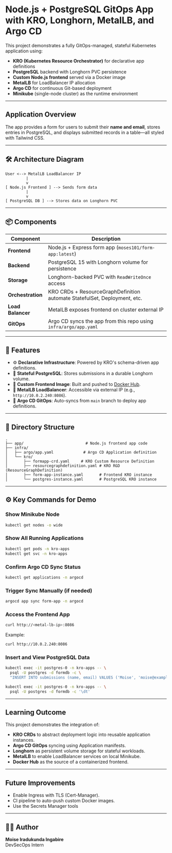 # Node.js + PostgreSQL GitOps App with KRO, Longhorn, MetalLB, and Argo CD

This project demonstrates a fully GitOps-managed, stateful Kubernetes application using:

- **KRO (Kubernetes Resource Orchestrator)** for declarative app definitions
- **PostgreSQL** backend with Longhorn PVC persistence
- **Custom Node.js frontend** served via a Docker image
- **MetalLB** for LoadBalancer IP allocation
- **Argo CD** for continuous Git-based deployment
- **Minikube** (single-node cluster) as the runtime environment

---

## Application Overview

The app provides a form for users to submit their **name and email**, stores entries in PostgreSQL, and displays submitted records in a table—all styled with Tailwind CSS.

---

## 🛠️ Architecture Diagram

```
User <--> MetalLB LoadBalancer IP
         |
         v
[ Node.js Frontend ] --> Sends form data
         |
         v
[ PostgreSQL DB ] --> Stores data on Longhorn PVC
```

---

## 📦 Components

| Component         | Description                                                                 |
|------------------|-----------------------------------------------------------------------------|
| **Frontend**      | Node.js + Express form app (`moses101/form-app:latest`)                    |
| **Backend**       | PostgreSQL 15 with Longhorn volume for persistence                         |
| **Storage**       | Longhorn-backed PVC with `ReadWriteOnce` access                            |
| **Orchestration** | KRO CRDs + ResourceGraphDefinition automate StatefulSet, Deployment, etc.  |
| **Load Balancer** | MetalLB exposes frontend on cluster external IP                            |
| **GitOps**        | Argo CD syncs the app from this repo using `infra/argo/app.yaml`           |

---

## 🚀 Features

- ⚙️ **Declarative Infrastructure**: Powered by KRO's schema-driven app definitions.
- 💾 **Stateful PostgreSQL**: Stores submissions in a durable Longhorn volume.
- 🐳 **Custom Frontend Image**: Built and pushed to [Docker Hub](https://hub.docker.com/r/moses101/form-app).
- 📡 **MetalLB LoadBalancer**: Accessible via external IP (e.g., `http://10.0.2.240:8086`).
- 🔁 **Argo CD GitOps**: Auto-syncs from `main` branch to deploy app definitions.

---

## 📂 Directory Structure

```
.
├── app/                           # Node.js frontend app code
├── infra/
│   ├── argo/app.yaml             # Argo CD Application definition
│   └── kro/
│       ├── formapp-crd.yaml     # KRO Custom Resource Definition
│       ├── resourcegraphdefinition.yaml # KRO RGD (ResourceGraphDefinition)
│       ├── form-app-instance.yaml       # Frontend KRO instance
│       └── postgres-instance.yaml       # PostgreSQL KRO instance
```

---

## ⚙️ Key Commands for Demo

### Show Minikube Node

```bash
kubectl get nodes -o wide
```

### Show All Running Applications

```bash
kubectl get pods -n kro-apps
kubectl get svc -n kro-apps
```

### Confirm Argo CD Sync Status

```bash
kubectl get applications -n argocd
```

### Trigger Sync Manually (if needed)

```bash
argocd app sync form-app -n argocd
```

### Access the Frontend App

```bash
curl http://<metal-lb-ip>:8086
```

Example:

```bash
curl http://10.0.2.240:8086
```

### Insert and View PostgreSQL Data

```bash
kubectl exec -it postgres-0 -n kro-apps -- \
  psql -U postgres -d formdb -c \
  "INSERT INTO submissions (name, email) VALUES ('Moise', 'moise@example.com');"

kubectl exec -it postgres-0 -n kro-apps -- \
  psql -U postgres -d formdb -c '\dt'
```

---

## Learning Outcome

This project demonstrates the integration of:

- **KRO CRDs** to abstract deployment logic into reusable application instances.
- **Argo CD GitOps** syncing using Application manifests.
- **Longhorn** as persistent volume storage for stateful workloads.
- **MetalLB** to enable LoadBalancer services on local Minikube.
- **Docker Hub** as the source of a containerized frontend.

---

## Future Improvements

- Enable Ingress with TLS (Cert-Manager).
- CI pipeline to auto-push custom Docker images.
- Use the Secrets Manager tools

---

## 🧑‍💻 Author

**Moise Iradukunda Ingabire**  
DevSecOps Intern
